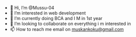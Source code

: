 - 👋 Hi, I’m @Mussu-04
- 👀 I’m interested in web development
- 🌱 I’m currently doing BCA and I M in 1st year
- 💞️ I’m looking to collaborate on everything i m interested in 
- 📫 How to reach me email on muskankoku@gmail.com

<!---
Mussu-04/Mussu-04 is a ✨ special ✨ repository because its `README.md` (this file) appears on your GitHub profile.
You can click the Preview link to take a look at your changes.
--->
